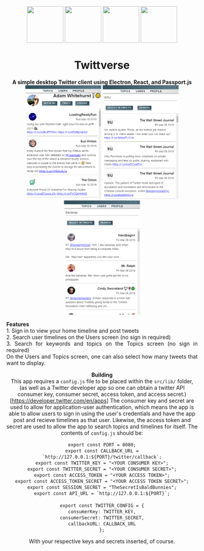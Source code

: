 <div align="center">
  <a href="https://electronjs.org/"><img src="https://terraine.com/wp-content/uploads/2017/02/electron-logo.png" height="96" width="96" /></a>
  <a href="https://reactjs.org/"><img src="https://cdn4.iconfinder.com/data/icons/logos-3/600/React.js_logo-512.png" height="96" width="96" /></a>
  <a href="http://www.passportjs.org/"><img src="https://cdn.glitch.com/project-avatar/0d184ee3-fd8d-4b94-acf4-b4e686e57375.png" height="96" width="96" /></a>
  <a href="https://material-ui.com/"><img src="https://material-ui.com/static/images/material-ui-logo.svg" height="96" width="96" /></a>
  <br>
  <h1>Twittverse</h1>
  <b>A simple desktop Twitter client using Electron, React, and Passport.js</b>
  <br>
  <img src="/imgs/Twittverse-0.3.0-1.png" height="300" width="200" />
  <img src="/imgs/Twittverse-0.3.0-2.png" height="300" width="200" />
  <img src="/imgs/Twittverse-0.3.0-3.png" height="300" width="200" />
  
  <p align="justify">
  <b>Features</b>
  <br>
  1. Sign in to view your home timeline and post tweets
  <br>
  2. Search user timelines on the Users screen (no sign in required)
  <br>
  3. Search for keywords and topics on the Topics screen (no sign in required)
  <br>
    On the Users and Topics screen, one can also select how many tweets that want to display.
  
  <b> Building </b>
  <br>
  This app requires a ```config.js``` file to be placed within the ```src/lib/``` folder, (as well as a Twitter developer app so one can obtain a   twitter API consumer key, consumer secret, access token, and access secret.)[https://developer.twitter.com/en/apps] The consumer key and secret are used to allow for application-user authentication, which means the app is able to allow users to sign in using the user's credentials and have the app post and recieve timelines as that user. Likewise, the access token and secret are used to allow the app to search topics and timelines for itself.
  The contents of ```config.js``` should be:
  ```javscript
  export const PORT = 8080;
  export const CALLBACK_URL = `http://127.0.0.1:${PORT}/twitter/callback`;
  export const TWITTER_KEY = "<YOUR CONSUMER KEY>";
  export const TWITTER_SECRET = "<YOUR CONSUMER SECRET>";
  export const ACCESS_TOKEN = "<YOUR ACCESS TOKEN>";
  export const ACCESS_TOKEN_SECRET = "<YOUR ACCESS TOKEN SECRET>";
  export const SESSION_SECRET = "TheSecretIsBaldBunnies";
  export const API_URL = `http://127.0.0.1:${PORT}`;

  export const TWITTER_CONFIG = {
  consumerKey: TWITTER_KEY,
  consumerSecret: TWITTER_SECRET,
  callbackURL: CALLBACK_URL
  };
  ```
  With your respective keys and secrets inserted, of course.
  </p>
  
</div>
